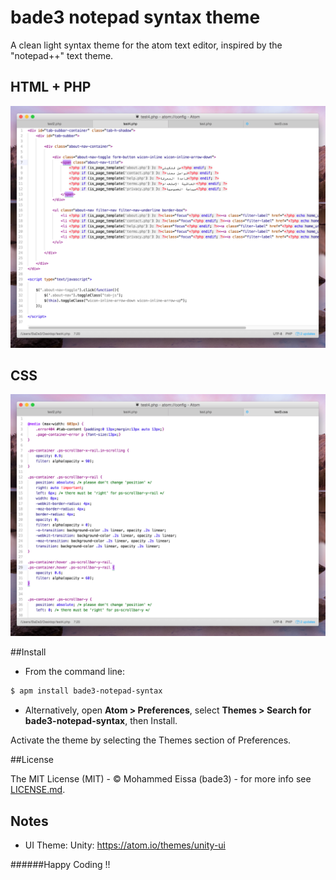 # bade3 notepad syntax theme

A clean light syntax theme for the atom text editor, inspired by the "notepad++" text theme.

## HTML + PHP

![A screenshot of your theme](https://raw.githubusercontent.com/BaDe3/bade3-notepad-syntax/master/bade3-notepad-1.jpg)

## CSS

![A screenshot of your theme](https://raw.githubusercontent.com/BaDe3/bade3-notepad-syntax/master/bade3-notepad-2.jpg)

##Install

* From the command line:

```bash
$ apm install bade3-notepad-syntax
```

* Alternatively, open **Atom > Preferences**, select **Themes > Search for bade3-notepad-syntax**, then Install.

Activate the theme by selecting the Themes section of Preferences.


##License

The MIT License (MIT) - © Mohammed Eissa (bade3) - for more info see [LICENSE.md](https://github.com/BaDe3/bade3-notepad-syntax/blob/master/LICENSE.md).


## Notes

* UI Theme: Unity: https://atom.io/themes/unity-ui

######Happy Coding !!
